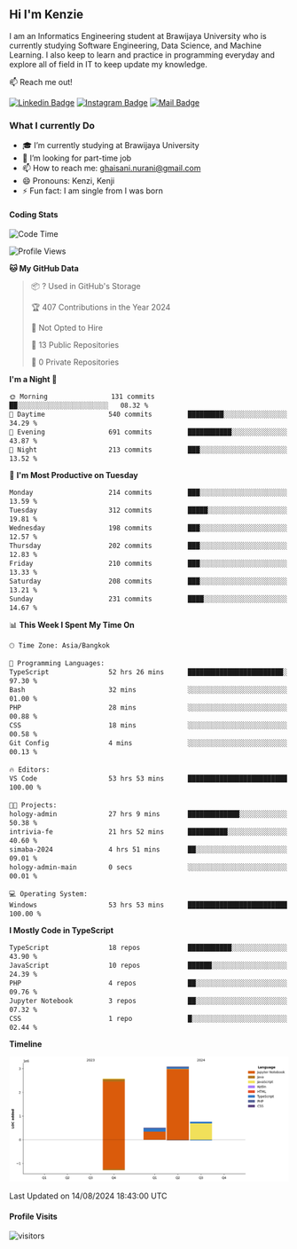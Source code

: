 ## Hi I'm Kenzie


I am an Informatics Engineering student at Brawijaya University who is currently studying Software Engineering, Data Science, and Machine Learning. I also keep to learn and practice in programming everyday and explore all of field in IT to keep update my knowledge.

:mailbox: Reach me out!

[![Linkedin Badge](https://img.shields.io/badge/-Kenzie_Taqiyassar-0e76a8?style=flat&labelColor=0e76a8&logo=linkedin&logoColor=white)](https://www.linkedin.com/in/kenzie-taqiyassar-37458b1aa/) 
[![Instagram Badge](https://img.shields.io/badge/-@__kenziehh_-e84393?style=flat&labelColor=e84393&logo=instagram&logoColor=white)](https://www.instagram.com/_kenziehh/) 
[![Mail Badge](https://img.shields.io/badge/-ghaisani.nurani-c0392b?style=flat&labelColor=c0392b&logo=gmail&logoColor=white)](mailto:ghaisani.nurani@gmail.com)

### What I currently Do

- 🎓 I’m currently studying at Brawijaya University
- 💼 I’m looking for part-time job
- 📫 How to reach me: ghaisani.nurani@gmail.com
- 😄 Pronouns: Kenzi, Kenji
- ⚡ Fun fact: I am single from I was born

#### Coding Stats
<!--START_SECTION:waka-->
![Code Time](http://img.shields.io/badge/Code%20Time-577%20hrs%2052%20mins-blue)

![Profile Views](http://img.shields.io/badge/Profile%20Views-1-blue)

**🐱 My GitHub Data** 

> 📦 ? Used in GitHub's Storage 
 > 
> 🏆 407 Contributions in the Year 2024
 > 
> 🚫 Not Opted to Hire
 > 
> 📜 13 Public Repositories 
 > 
> 🔑 0 Private Repositories 
 > 
**I'm a Night 🦉** 

```text
🌞 Morning                131 commits         ██░░░░░░░░░░░░░░░░░░░░░░░   08.32 % 
🌆 Daytime                540 commits         █████████░░░░░░░░░░░░░░░░   34.29 % 
🌃 Evening                691 commits         ███████████░░░░░░░░░░░░░░   43.87 % 
🌙 Night                  213 commits         ███░░░░░░░░░░░░░░░░░░░░░░   13.52 % 
```
📅 **I'm Most Productive on Tuesday** 

```text
Monday                   214 commits         ███░░░░░░░░░░░░░░░░░░░░░░   13.59 % 
Tuesday                  312 commits         █████░░░░░░░░░░░░░░░░░░░░   19.81 % 
Wednesday                198 commits         ███░░░░░░░░░░░░░░░░░░░░░░   12.57 % 
Thursday                 202 commits         ███░░░░░░░░░░░░░░░░░░░░░░   12.83 % 
Friday                   210 commits         ███░░░░░░░░░░░░░░░░░░░░░░   13.33 % 
Saturday                 208 commits         ███░░░░░░░░░░░░░░░░░░░░░░   13.21 % 
Sunday                   231 commits         ████░░░░░░░░░░░░░░░░░░░░░   14.67 % 
```


📊 **This Week I Spent My Time On** 

```text
🕑︎ Time Zone: Asia/Bangkok

💬 Programming Languages: 
TypeScript               52 hrs 26 mins      ████████████████████████░   97.30 % 
Bash                     32 mins             ░░░░░░░░░░░░░░░░░░░░░░░░░   01.00 % 
PHP                      28 mins             ░░░░░░░░░░░░░░░░░░░░░░░░░   00.88 % 
CSS                      18 mins             ░░░░░░░░░░░░░░░░░░░░░░░░░   00.58 % 
Git Config               4 mins              ░░░░░░░░░░░░░░░░░░░░░░░░░   00.13 % 

🔥 Editors: 
VS Code                  53 hrs 53 mins      █████████████████████████   100.00 % 

🐱‍💻 Projects: 
hology-admin             27 hrs 9 mins       █████████████░░░░░░░░░░░░   50.38 % 
intrivia-fe              21 hrs 52 mins      ██████████░░░░░░░░░░░░░░░   40.60 % 
simaba-2024              4 hrs 51 mins       ██░░░░░░░░░░░░░░░░░░░░░░░   09.01 % 
hology-admin-main        0 secs              ░░░░░░░░░░░░░░░░░░░░░░░░░   00.01 % 

💻 Operating System: 
Windows                  53 hrs 53 mins      █████████████████████████   100.00 % 
```

**I Mostly Code in TypeScript** 

```text
TypeScript               18 repos            ███████████░░░░░░░░░░░░░░   43.90 % 
JavaScript               10 repos            ██████░░░░░░░░░░░░░░░░░░░   24.39 % 
PHP                      4 repos             ██░░░░░░░░░░░░░░░░░░░░░░░   09.76 % 
Jupyter Notebook         3 repos             ██░░░░░░░░░░░░░░░░░░░░░░░   07.32 % 
CSS                      1 repo              █░░░░░░░░░░░░░░░░░░░░░░░░   02.44 % 
```



**Timeline**

![Lines of Code chart](https://raw.githubusercontent.com/kenziehh/kenziehh/master/assets/bar_graph.png)


 Last Updated on 14/08/2024 18:43:00 UTC
<!--END_SECTION:waka-->


#### Profile Visits

![visitors](https://visitor-badge.glitch.me/badge?page_id=kenziehh.kenziehh)





